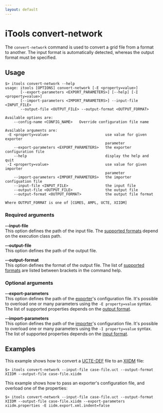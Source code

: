 ```yaml
---
layout: default
---
```


# iTools convert-network

The `convert-network` command is used to convert a grid file from a format to another. The input format is automatically detected, whereas the output format must be specified.

## Usage
```
$> itools convert-network --help
usage: itools [OPTIONS] convert-network [-E <property=value>]
       [--export-parameters <EXPORT_PARAMETERS>] [--help] [-I <property=value>]
       [--import-parameters <IMPORT_PARAMETERS>] --input-file <INPUT_FILE>
       --output-file <OUTPUT_FILE> --output-format <OUTPUT_FORMAT>

Available options are:
    --config-name <CONFIG_NAME>   Override configuration file name

Available arguments are:
 -E <property=value>                          use value for given exporter
                                              parameter
    --export-parameters <EXPORT_PARAMETERS>   the exporter configuration file
    --help                                    display the help and quit
 -I <property=value>                          use value for given importer
                                              parameter
    --import-parameters <IMPORT_PARAMETERS>   the importer configuation file
    --input-file <INPUT_FILE>                 the input file
    --output-file <OUTPUT_FILE>               the output file
    --output-format <OUTPUT_FORMAT>           the output file format

Where OUTPUT_FORMAT is one of [CGMES, AMPL, UCTE, XIIDM]
```

### Required arguments

**\-\-input-file**  
This option defines the path of the input file. The [supported formats](../../index.html#grid-formats) depend on the execution class path.

**\-\-output-file**  
This option defines the path of the output file.

**\-\-output-format**  
This option defines the format of the output file. The list of [supported formats](../../index.html#grid-formats) are listed between brackets in the command help.

### Optional arguments

**\-\-export-parameters**  
This option defines the path of the [exporter](../../glossary.md#exporter)'s configuration file. It's possible to overload one or many parameters using the `-E property=value` syntax. The list of supported properties depends on the [output format](../../index.html#grid-formats).

**\-\-import-parameters**  
This option defines the path of the [importer](../../glossary.md#importer)'s configuration file. It's possible to overload one or many parameters using the `-I property=value` syntax. The list of supported properties depends on the [input format](../../index.html#grid-formats).

## Examples

This example shows how to convert a [UCTE-DEF]() file to an [XIIDM]() file:
```
$> itools convert-network --input-file case-file.uct --output-format XIIDM --output-file case-file.xiidm
```

This example shows how to pass an exporter's configuration file, and overload one of the properties:
```
$> itools convert-network --input-file case-file.uct --output-format XIIDM --output-file case-file.xiidm --export-parameters xiidm.properties -E iidm.export.xml.indent=false
```
